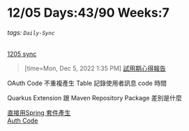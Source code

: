 # 12/05 Days:43/90 Weeks:7
###### tags: `Daily-Sync` 


[1205 sync](https://hackmd.io/@nu_qcIVMToaLLQ-6gTt93g/SyUmiF5wj)


>[time=Mon, Dec 5, 2022 1:35 PM]
[試用期心得報告](https://hackmd.io/@nu_qcIVMToaLLQ-6gTt93g/SktSEw_Do)


OAuth Code 不重複產生
Table 記錄使用者訊息 code 時間


Quarkus Extension 跟 Maven Repository Package 差別是什麼

[直接用Spring 套件產生](https://openhome.cc/Gossip/Spring/OAuth2CodeGrant.html)  
[Auth Code](/J_Mq7st6RniKF6zcAkhr7A)

